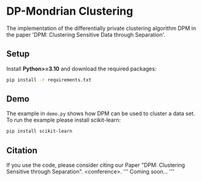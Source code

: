 # DP-Mondrian Clustering
The implementation of the differentially private clustering algorithm DPM in the paper 'DPM: Clustering Sensitive Data through Separation'.

## Setup
Install **Python>=3.10** and download the required packages:
```bash
pip install -r requirements.txt
```

## Demo
The example in `demo.py` shows how DPM can be used to cluster a data set. To run the example please install scikit-learn:
```bash
pip install scikit-learn
```

## Citation
If you use the code, please consider citing our Paper "DPM: Clustering Sensitive through Separation". \<conference\>.
'''
Coming soon...
'''
